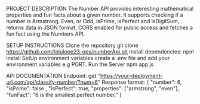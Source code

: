 PROJECT DESCRIPTION 
The Number API provides interesting mathematical properties and fun facts about a given number. It supports checking if a number is Armstrong, Even, or Odd, isPrime, isPerfect and isDigitSum, returns data in JSON format, CORS enabled for public access and fetches a fun fact using the Numbers API.

SETUP INSTRUCTIONS
Clone the repository git clone https://github.com/tolulope23-ops/numberApi.git 
Install dependencies: npm install
SetUp environment variables create a .env file and add your environment variables e.g PORT.
Run the Server npm app.js

API DOCUMENTATION 
  Endpoint: get "https://your-deployment-url.com/api/classify-number/?num=6"
Response format: {
  "number": 6,
  "isPrime": false ,
  "isPerfect": true,
  "properties": ["armstrong", "even"],
  "funFact": "6 is the smallest perfect number."
}

